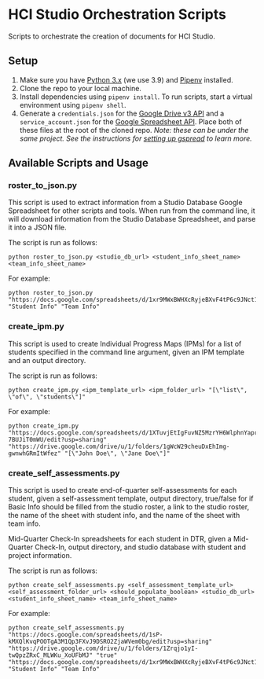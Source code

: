 # HCI Studio Orchestration Scripts
Scripts to orchestrate the creation of documents for HCI Studio. 

## Setup
1. Make sure you have [Python 3.x](https://www.python.org/downloads/) (we use 3.9) and [Pipenv](https://pipenv-fork.readthedocs.io/en/latest/#install-pipenv-today) installed.
2. Clone the repo to your local machine.
3. Install dependencies using `pipenv install`. To run scripts, start a virtual environment using `pipenv shell`. 
4. Generate a `credentials.json` for the [Google Drive v3 API](https://developers.google.com/drive/api/v3/quickstart/python) and a `service_account.json` for the [Google Spreadsheet API](https://gspread.readthedocs.io/en/latest/oauth2.html#for-bots-using-service-account). Place both of these files at the root of the cloned repo. _Note: these can be under the same project. See the instructions for [setting up gspread](https://gspread.readthedocs.io/en/latest/oauth2.html#enable-api-access-for-a-project) to learn more._

## Available Scripts and Usage

### roster_to_json.py
This script is used to extract information from a Studio Database Google Spreadsheet for other scripts and tools. When run from the command line, it will download information from the Studio Database Spreadsheet, and parse it into a JSON file.

The script is run as follows: 
```commandline
python roster_to_json.py <studio_db_url> <student_info_sheet_name> <team_info_sheet_name>
```

For example: 
```commandline
python roster_to_json.py "https://docs.google.com/spreadsheets/d/1xr9MWxBWHXcRyjeBXvF4tP6c9JNct1ckRgQqJHXxfl4/edit#gid=0" "Student Info" "Team Info"
```

### create_ipm.py
This script is used to create Individual Progress Maps (IPMs) for a list of students specified in the command line argument, given an IPM template and an output directory.

The script is run as follows:
```commandline
python create_ipm.py <ipm_template_url> <ipm_folder_url> "[\"list\", \"of\", \"students\"]"
```

For example:
```commandline
python create_ipm.py "https://docs.google.com/spreadsheets/d/1XTuvjEtIgFuvNZ5MzrYH6WlphnYaprOC-7BUJiT0mWU/edit?usp=sharing" "https://drive.google.com/drive/u/1/folders/1gWcW29cheuDxEhImg-gwnwhGRmItWfez" "[\"John Doe\", \"Jane Doe\"]"
```

### create_self_assessments.py
This script is used to create end-of-quarter self-assessments for each student, given a self-assessment template, output directory, true/false for if Basic Info should be filled from the studio roster, a link to the studio roster, the name of the sheet with student info, and the name of the sheet with team info.   

Mid-Quarter Check-In spreadsheets for each student in DTR, given a Mid-Quarter Check-In, output directory, and
studio database with student and project information.

The script is run as follows: 
```commandline
python create_self_assessments.py <self_assessment_template_url> <self_assessment_folder_url> <should_populate_boolean> <studio_db_url> <student_info_sheet_name> <team_info_sheet_name>
```

For example:
```commandline
python create_self_assessments.py "https://docs.google.com/spreadsheets/d/1sP-kMXQlKvqPOOTgA3M1Qp3FXvJ9DSRO2ZjaWVem0bg/edit?usp=sharing" "https://drive.google.com/drive/u/1/folders/1Zrqjo1yI-twQpzZRxC_MLWKu_XoUFbMJ" "true" "https://docs.google.com/spreadsheets/d/1xr9MWxBWHXcRyjeBXvF4tP6c9JNct1ckRgQqJHXxfl4/edit#gid=0" "Student Info" "Team Info"
```
